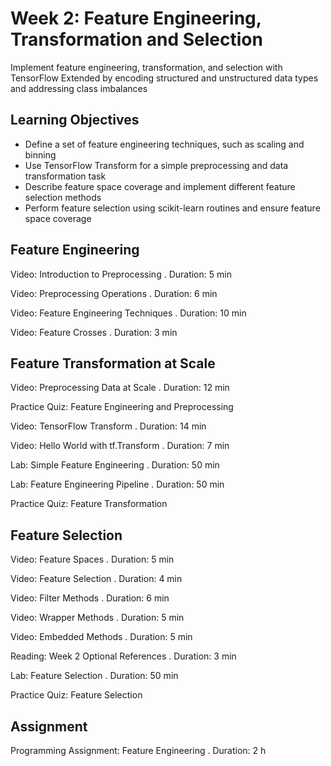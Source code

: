 # Week 2: Feature Engineering, Transformation and Selection

Implement feature engineering, transformation, and selection with TensorFlow Extended by encoding structured and unstructured data types and addressing class imbalances

## Learning Objectives

* Define a set of feature engineering techniques, such as scaling and binning
* Use TensorFlow Transform for a simple preprocessing and data transformation task
* Describe feature space coverage and implement different feature selection methods
* Perform feature selection using scikit-learn routines and ensure feature space coverage

## Feature Engineering

Video: Introduction to Preprocessing . Duration: 5 min

Video: Preprocessing Operations . Duration: 6 min

Video: Feature Engineering Techniques . Duration: 10 min

Video: Feature Crosses . Duration: 3 min

## Feature Transformation at Scale

Video: Preprocessing Data at Scale . Duration: 12 min

Practice Quiz: Feature Engineering and Preprocessing

Video: TensorFlow Transform . Duration: 14 min

Video: Hello World with tf.Transform . Duration: 7 min

Lab: Simple Feature Engineering . Duration: 50 min

Lab: Feature Engineering Pipeline . Duration: 50 min

Practice Quiz: Feature Transformation

## Feature Selection

Video: Feature Spaces . Duration: 5 min

Video: Feature Selection . Duration: 4 min

Video: Filter Methods . Duration: 6 min

Video: Wrapper Methods . Duration: 5 min

Video: Embedded Methods . Duration: 5 min

Reading: Week 2 Optional References . Duration: 3 min

Lab: Feature Selection . Duration: 50 min

Practice Quiz: Feature Selection

## Assignment

Programming Assignment: Feature Engineering . Duration: 2 h
